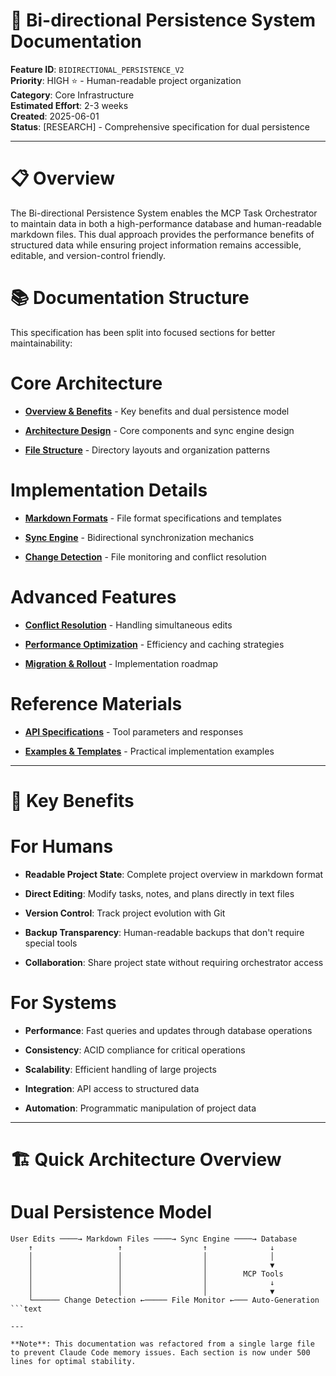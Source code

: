

# 📄 Bi-directional Persistence System Documentation

**Feature ID**: `BIDIRECTIONAL_PERSISTENCE_V2`  
**Priority**: HIGH ⭐ - Human-readable project organization  
**Category**: Core Infrastructure  
**Estimated Effort**: 2-3 weeks  
**Created**: 2025-06-01  
**Status**: [RESEARCH] - Comprehensive specification for dual persistence  

---

#

# 📋 Overview

The Bi-directional Persistence System enables the MCP Task Orchestrator to maintain data in both a high-performance database and human-readable markdown files. This dual approach provides the performance benefits of structured data while ensuring project information remains accessible, editable, and version-control friendly.

#

# 📚 Documentation Structure

This specification has been split into focused sections for better maintainability:

#

#

# Core Architecture

- **[Overview & Benefits](./01-overview-benefits.md)** - Key benefits and dual persistence model

- **[Architecture Design](./02-architecture-design.md)** - Core components and sync engine design

- **[File Structure](./03-file-structure.md)** - Directory layouts and organization patterns

#

#

# Implementation Details  

- **[Markdown Formats](./04-markdown-formats.md)** - File format specifications and templates

- **[Sync Engine](./05-sync-engine.md)** - Bidirectional synchronization mechanics

- **[Change Detection](./06-change-detection.md)** - File monitoring and conflict resolution

#

#

# Advanced Features

- **[Conflict Resolution](./07-conflict-resolution.md)** - Handling simultaneous edits

- **[Performance Optimization](./08-performance.md)** - Efficiency and caching strategies  

- **[Migration & Rollout](./09-migration.md)** - Implementation roadmap

#

#

# Reference Materials

- **[API Specifications](./10-api-specs.md)** - Tool parameters and responses

- **[Examples & Templates](./11-examples.md)** - Practical implementation examples

---

#

# 🎯 Key Benefits

#

#

# For Humans

- **Readable Project State**: Complete project overview in markdown format

- **Direct Editing**: Modify tasks, notes, and plans directly in text files

- **Version Control**: Track project evolution with Git

- **Backup Transparency**: Human-readable backups that don't require special tools

- **Collaboration**: Share project state without requiring orchestrator access

#

#

# For Systems

- **Performance**: Fast queries and updates through database operations

- **Consistency**: ACID compliance for critical operations

- **Scalability**: Efficient handling of large projects

- **Integration**: API access to structured data

- **Automation**: Programmatic manipulation of project data

---

#

# 🏗️ Quick Architecture Overview

#

#

# Dual Persistence Model

```text
User Edits ────→ Markdown Files ────→ Sync Engine ────→ Database
    ↑                   ↑                  ↑              ↓
    │                   │                  │              │
    │                   │                  │              ▼
    │                   │                  │        MCP Tools
    │                   │                  │              ↓
    │                   │                  │              ▼
    └────── Change Detection ←───── File Monitor ←─── Auto-Generation
```text

---

**Note**: This documentation was refactored from a single large file to prevent Claude Code memory issues. Each section is now under 500 lines for optimal stability.
